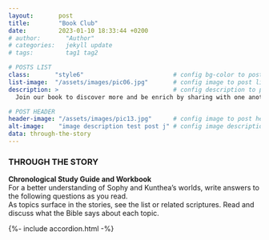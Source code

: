 ```yaml
---
layout:       post
title:        "Book Club"
date:         2023-01-10 18:33:44 +0200
# author:       "Author"
# categories:   jekyll update
# tags:         tag1 tag2

# POSTS LIST
class:       "style6"                         # config bg-color to post list card (1..6)
list-image:  "/assets/images/pic06.jpg"       # config image to post list card (1..6)
description: >                                # config description to post list card
  Join our book to discover more and be enrich by sharing with one another.

# POST HEADER
header-image: "/assets/images/pic13.jpg"      # config image to post header
alt-image:    "image description test post j" # config image description to alt att.
data: through-the-story
---
```

### THROUGH THE STORY

**Chronological Study Guide and Workbook**<br>
For a better understanding of Sophy and Kunthea’s worlds, write answers to the 
following questions as you read.<br>
As topics surface in the stories, see the list or related scriptures. 
Read and discuss what the Bible says about each topic.

{%- include accordion.html -%}
